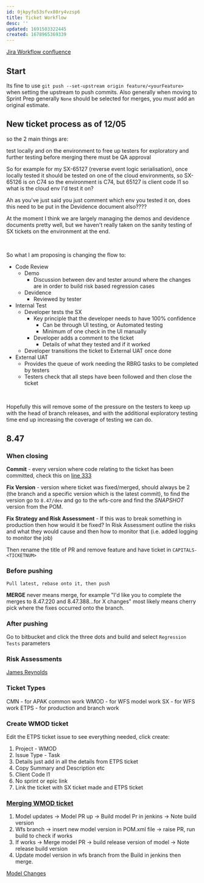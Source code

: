 ```yaml
---
id: 0jkpyfo53sfvx80ry4vzsp6
title: Ticket Workflow
desc: ''
updated: 1691503322445
created: 1678965369339
---
```

[Jira Workflow confluence](https://confluence.apak.com/live/display/WIKI/JIRA#JIRA-SXIssues)
## Start
Its fine to use `git push --set-upstream origin feature/<yourFeature>` when setting the upstream to push commits.
Also generally when moving to Sprint Prep generally `None` should be selected for merges, you *must* add an original estimate.

## New ticket process as of 12/05
so the 2 main things are:

test locally and on the environment to free up testers for exploratory and further testing
before merging there must be QA approval

So for example for my SX-65127 (reverse event logic serialisation), once locally tested it should be tested on one of the cloud environments, so SX-65126 is on C74 so the environment is C74, but 65127 is client code I1 so what is the cloud env I'd test it on?

Ah as you've just said you just comment which env you tested it on, does this need to be put in the Devidence document also????

At the moment I think we are largely managing the demos and devidence documents pretty well, but we haven't really taken on the sanity testing of SX tickets on the environment at the end.

 

So what I am proposing is changing the flow to:

- Code Review
    - Demo
        - Discussion between dev and tester around where the changes are in order to build risk based regression cases
    - Devidence
        - Reviewed by tester
- Internal Test
    - Developer tests the SX
        - Key principle that the developer needs to have 100% confidence
            - Can be through UI testing, or Automated testing
            - Minimum of one check in the UI manually
        - Developer adds a comment to the ticket
            - Details of what they tested and if it worked
    - Developer transitions the ticket to External UAT once done
- External UAT
    - Provides the queue of work needing the RBRG tasks to be completed by testers
    - Testers check that all steps have been followed and then close the ticket

 

Hopefully this will remove some of the pressure on the testers to keep up with the head of branch releases, and with the additional exploratory testing time end up increasing the coverage of testing we can do. 

## 8.47 
### When closing
**Commit** - every version where code relating to the ticket has been committed, check this on [line 333](https://bitbucket.apak.delivery/projects/WFS/repos/wfs/browse/pom.xml?at=refs%2Fheads%2Fsupport%2F8.47%2Fdev)

**Fix Version** - version where ticket was fixed/merged, should always be 2 (the branch and a specific version which is the latest commit), to find the version go to `8.47/dev` and go to the wfs-core and find the *SNAPSHOT* version from the POM.

**Fix Strategy and Risk Assessment** - If this was to break something in production then how would it be fixed? In Risk Assessment outline the risks and what they would cause and then how to monitor that (i.e. added logging to monitor the job)

Then rename the title of PR and remove feature and have ticket in `CAPITALS-<TICKETNUM>`

### Before pushing
`Pull latest, rebase onto it, then push`

**MERGE** never means merge, for example "I'd like you to complete the merges to 8.47.220 and 8.47.388...for X changes" most likely means cherry pick where the fixes occurred onto the branch.


### After pushing
Go to bitbucket and click the three dots and build and select `Regression Tests` parameters

### Risk Assessments
[James Reynolds](https://confluence.apak.com/live/pages/viewpage.action?spaceKey=~james.reynolds&title=Risk+Analysis+8.47+Draft)

### Ticket Types
CMN - for APAK common work
WMOD - for WFS model work
SX - for WFS work
ETPS - for production and branch work

### Create WMOD ticket
Edit the ETPS ticket issue to see everything needed, click create:
1. Project - WMOD
2. Issue Type - Task
3. Details just add in all the details from ETPS ticket
4. Copy Summary and Description etc
5. Client Code I1
6. No sprint or epic link
7. Link the ticket with SX ticket made and ETPS ticket

### [Merging WMOD ticket](https://confluence.apak.com/live/pages/viewpage.action?pageId=29145650)
1. Model updates -> Model PR up -> Build model Pr in jenkins -> Note build version
2. Wfs branch -> insert new model version in POM.xml file -> raise PR, run build to check if works
3. If works -> Merge model PR -> build release version of model -> Note release build version
4. Update model version in wfs branch from the Build in jenkins then merge.

[Model Changes](https://confluence.apak.com/live/pages/viewpage.action?pageId=29145650)